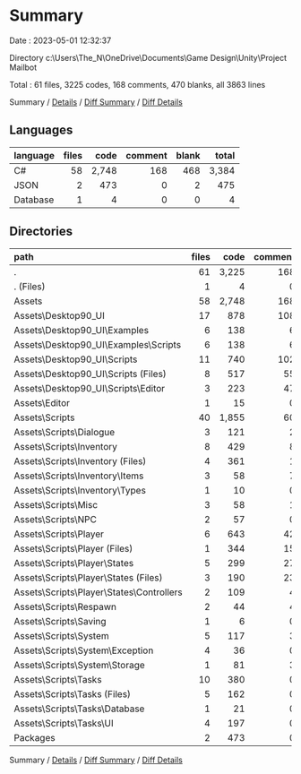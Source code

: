 # Summary

Date : 2023-05-01 12:32:37

Directory c:\\Users\\The_N\\OneDrive\\Documents\\Game Design\\Unity\\Project Mailbot

Total : 61 files,  3225 codes, 168 comments, 470 blanks, all 3863 lines

Summary / [Details](details.md) / [Diff Summary](diff.md) / [Diff Details](diff-details.md)

## Languages
| language | files | code | comment | blank | total |
| :--- | ---: | ---: | ---: | ---: | ---: |
| C# | 58 | 2,748 | 168 | 468 | 3,384 |
| JSON | 2 | 473 | 0 | 2 | 475 |
| Database | 1 | 4 | 0 | 0 | 4 |

## Directories
| path | files | code | comment | blank | total |
| :--- | ---: | ---: | ---: | ---: | ---: |
| . | 61 | 3,225 | 168 | 470 | 3,863 |
| . (Files) | 1 | 4 | 0 | 0 | 4 |
| Assets | 58 | 2,748 | 168 | 468 | 3,384 |
| Assets\\Desktop90_UI | 17 | 878 | 108 | 171 | 1,157 |
| Assets\\Desktop90_UI\\Examples | 6 | 138 | 6 | 28 | 172 |
| Assets\\Desktop90_UI\\Examples\\Scripts | 6 | 138 | 6 | 28 | 172 |
| Assets\\Desktop90_UI\\Scripts | 11 | 740 | 102 | 143 | 985 |
| Assets\\Desktop90_UI\\Scripts (Files) | 8 | 517 | 55 | 89 | 661 |
| Assets\\Desktop90_UI\\Scripts\\Editor | 3 | 223 | 47 | 54 | 324 |
| Assets\\Editor | 1 | 15 | 0 | 2 | 17 |
| Assets\\Scripts | 40 | 1,855 | 60 | 295 | 2,210 |
| Assets\\Scripts\\Dialogue | 3 | 121 | 2 | 22 | 145 |
| Assets\\Scripts\\Inventory | 8 | 429 | 8 | 61 | 498 |
| Assets\\Scripts\\Inventory (Files) | 4 | 361 | 1 | 44 | 406 |
| Assets\\Scripts\\Inventory\\Items | 3 | 58 | 7 | 14 | 79 |
| Assets\\Scripts\\Inventory\\Types | 1 | 10 | 0 | 3 | 13 |
| Assets\\Scripts\\Misc | 3 | 58 | 1 | 7 | 66 |
| Assets\\Scripts\\NPC | 2 | 57 | 0 | 15 | 72 |
| Assets\\Scripts\\Player | 6 | 643 | 42 | 105 | 790 |
| Assets\\Scripts\\Player (Files) | 1 | 344 | 15 | 41 | 400 |
| Assets\\Scripts\\Player\\States | 5 | 299 | 27 | 64 | 390 |
| Assets\\Scripts\\Player\\States (Files) | 3 | 190 | 23 | 45 | 258 |
| Assets\\Scripts\\Player\\States\\Controllers | 2 | 109 | 4 | 19 | 132 |
| Assets\\Scripts\\Respawn | 2 | 44 | 4 | 8 | 56 |
| Assets\\Scripts\\Saving | 1 | 6 | 0 | 3 | 9 |
| Assets\\Scripts\\System | 5 | 117 | 3 | 22 | 142 |
| Assets\\Scripts\\System\\Exception | 4 | 36 | 0 | 12 | 48 |
| Assets\\Scripts\\System\\Storage | 1 | 81 | 3 | 10 | 94 |
| Assets\\Scripts\\Tasks | 10 | 380 | 0 | 52 | 432 |
| Assets\\Scripts\\Tasks (Files) | 5 | 162 | 0 | 17 | 179 |
| Assets\\Scripts\\Tasks\\Database | 1 | 21 | 0 | 4 | 25 |
| Assets\\Scripts\\Tasks\\UI | 4 | 197 | 0 | 31 | 228 |
| Packages | 2 | 473 | 0 | 2 | 475 |

Summary / [Details](details.md) / [Diff Summary](diff.md) / [Diff Details](diff-details.md)